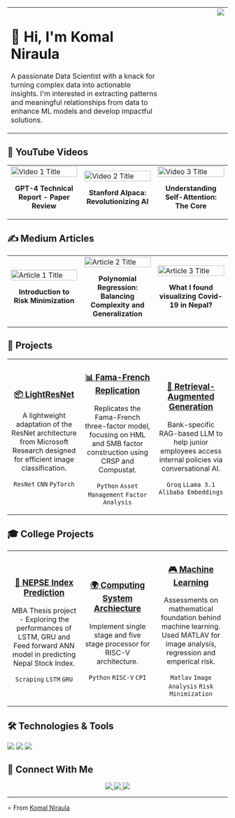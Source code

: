 
<div align="center">
  <table>
    <tr>
      <td width="70%" align="left" valign="top">
        <h1>👋 Hi, I'm Komal Niraula</h1>
        <p>A passionate Data Scientist with a knack for turning complex data into actionable insights. I'm interested in extracting patterns and meaningful relationships from data to enhance ML models and develop impactful solutions.</p>
      </td>
      <td width="30%" align="right" valign="top">
        <img src="	https://github.com/komalniraula/komalniraula.github.io/blob/main/25-0681-160.jpeg?raw=true">
      </td>
    </tr>
  </table>
</div> 

## 🎥 YouTube Videos

<table>
  <tr>
    <td width="33%">
      <a href="https://www.youtube.com/watch?v=0oXlykTLWVM">
        <img src="https://img.youtube.com/vi/0oXlykTLWVM/maxresdefault.jpg" alt="Video 1 Title" width="100%">
      </a>
      <p align="center">
        <strong>GPT-4 Technical Report - Paper Review</strong>
      </p>
    </td>
    <td width="33%">
      <a href="https://www.youtube.com/watch?v=Ndv7C6IwG8Q">
        <img src="https://img.youtube.com/vi/Ndv7C6IwG8Q/maxresdefault.jpg" alt="Video 2 Title" width="100%">
      </a>
      <p align="center">
        <strong>Stanford Alpaca: Revolutionizing AI</strong>
      </p>
    </td>
    <td width="33%">
      <a href="https://www.youtube.com/watch?v=tHYOvGCV7rU">
        <img src="https://img.youtube.com/vi/tHYOvGCV7rU/maxresdefault.jpg" alt="Video 3 Title" width="100%">
      </a>
      <p align="center">
        <strong>Understanding Self-Attention: The Core</strong>
      </p>
    </td>
  </tr>
</table>

## ✍️ Medium Articles

<table>
  <tr>
    <td width="33%">
      <a href="https://medium.com/6143-introduction-to-machine-learning/risk-minimization-6bcecec64b0b">
        <img src="https://miro.medium.com/v2/resize:fit:720/format:webp/1*7oF9SKrzV8BE34OmROBJhQ.png" alt="Article 1 Title" width="100%">
      </a>
      <p align="center">
        <strong>Introduction to Risk Minimization</strong>
      </p>
    </td>
    <td width="33%">
      <a href="https://medium.com/6143-introduction-to-machine-learning/polynomial-regression-balancing-complexity-and-generalization-22b34a44ddf3">
        <img src="https://miro.medium.com/v2/resize:fit:828/format:webp/1*PV6UbXeZi-DsR8UJVPVC_w.png" alt="Article 2 Title" width="100%">
      </a>
      <p align="center">
        <strong>Polynomial Regression: Balancing Complexity and Generalization</strong>
      </p>
    </td>
    <td width="33%">
      <a href="https://komalniraula.medium.com/what-i-found-visualizing-covid-19-in-nepal-8d80ad56e669">
        <img src="https://miro.medium.com/v2/resize:fit:1400/format:webp/1*Cf7wFDNi-Smiu8T4kYWteQ.png" alt="Article 3 Title" width="100%">
      </a>
      <p align="center">
        <strong>What I found visualizing Covid-19 in Nepal?</strong>
      </p>
    </td>
  </tr>
</table>

## 🚀 Projects
<table>
  <tr>
    <td width="33%" align="center">
      <h3><a href="https://github.com/komalniraula/LiteResNet">📦 LightResNet</a></h3>
      <p>A lightweight adaptation of the ResNet architecture from Microsoft Research designed for efficient image classification.</p>
      <p>
        <code>ResNet</code> 
        <code>CNN</code> 
        <code>PyTorch</code>
      </p>
    </td>
    <td width="33%" align="center">
      <h3><a href="https://github.com/komalniraula/fama-french-replication">📊 Fama-French Replication</a></h3>
      <p>Replicates the Fama-French three-factor model, focusing on HML and SMB factor construction using CRSP and Compustat.</p>
      <p><code>Python</code> <code>Asset Management</code> <code>Factor Analysis</code></p>
    </td>
    <td width="33%" align="center">
      <h3><a href="https://github.com/komalniraula/RAG-based-LLM">💬 Retrieval-Augmented Generation</a></h3>
      <p>Bank-specific RAG-based LLM to help junior employees access internal policies via conversational AI.</p>
      <p><code>Groq</code> <code>LLama 3.1</code> <code>Alibaba Embeddings</code></p>
    </td>
  </tr>
</table>

## 🎓 College Projects
<table>
  <tr>
    <td width="33%" align="center">
      <h3><a href="https://github.com/komalniraula/College-Works/tree/main/Predicting%20Nepse">📱 NEPSE Index Prediction</a></h3>
      <p>MBA Thesis project - Exploring the performances of LSTM, GRU and Feed forward ANN model in predicting Nepal Stock Index. </p>
      <p>
        <code>Scraping</code>
        <code>LSTM</code>
        <code>GRU</code>
      </p>
    </td>
    <td width="33%" align="center">
      <h3><a href="https://github.com/komalniraula/College-Works/tree/main/Computing%20System%20Architecture/Project">🌍 Computing System Archiecture</a></h3>
      <p>Implement single stage and five stage processor for RISC-V architecture.</p>
      <p>
        <code>Python</code>
        <code>RISC-V</code>
        <code>CPI</code>
      </p>
    </td>
    <td width="33%" align="center">
      <h3><a href="https://github.com/komalniraula/College-Works/tree/main/Machine%20Learning">🎮 Machine Learning</a></h3>
      <p>Assessments on mathematical foundation behind machine learning. Used MATLAV for image analysis, regression and emperical risk.</p>
      <p>
        <code>Matlav</code>
        <code>Image Analysis</code>
        <code>Risk Minimization</code>
      </p>
    </td>
  </tr>
</table>

## 🛠️ Technologies & Tools
![](https://img.shields.io/badge/Code-Python-informational?style=flat&color=blue) 
![](https://img.shields.io/badge/Code-MATLAB-informational?style=flat&color=orange) 
![](https://img.shields.io/badge/Code-Jupyter_Notebook-informational?style=flat&color=green)

## 🤝 Connect With Me
<p align="center">
  <a href="https://www.linkedin.com/in/komal-niraula/">
    <img src="https://img.shields.io/badge/LinkedIn-0077B5?style=for-the-badge&logo=linkedin&logoColor=white" />
  </a>
  <a href="https://komalniraula.medium.com/">
    <img src="https://img.shields.io/badge/Medium-12100E?style=for-the-badge&logo=medium&logoColor=white" />
  </a>
  <a href="https://www.youtube.com/@komalniraula">
    <img src="https://img.shields.io/badge/YouTube-FF0000?style=for-the-badge&logo=youtube&logoColor=white" />
  </a>
</p>

---
⭐️ From [Komal Niraula](https://github.com/komalniraula)
